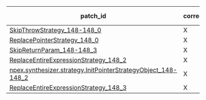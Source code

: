 | patch_id |correctness |Test-validation |NPEX-validation |
 |--- | --- | --- | --- | 
 | [SkipThrowStrategy_148-148_0](./patches/SkipThrowStrategy_148-148_0/patch.java#L149) | X | X | X | 
 | [ReplacePointerStrategy_148_0](./patches/ReplacePointerStrategy_148_0/patch.java#L149) | X | X | X | 
 | [SkipReturnParam_148-148_3](./patches/SkipReturnParam_148-148_3/patch.java#L149) | X | X | X | 
 | [ReplaceEntireExpressionStrategy_148_2](./patches/ReplaceEntireExpressionStrategy_148_2/patch.java#L149) | X | O | X | 
 | [npex.synthesizer.strategy.InitPointerStrategyObject_148-148_2](./patches/npex.synthesizer.strategy.InitPointerStrategyObject_148-148_2/patch.java#L149) | X | X | X | 
 | [ReplaceEntireExpressionStrategy_148_3](./patches/ReplaceEntireExpressionStrategy_148_3/patch.java#L149) | X | X | O | 
